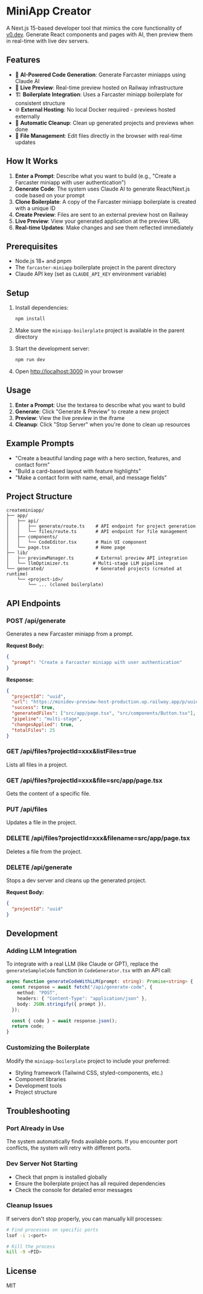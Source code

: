 # MiniApp Creator

A Next.js 15-based developer tool that mimics the core functionality of [v0.dev](https://v0.dev). Generate React components and pages with AI, then preview them in real-time with live dev servers.

## Features

- 🚀 **AI-Powered Code Generation**: Generate Farcaster miniapps using Claude AI
- 🔄 **Live Preview**: Real-time preview hosted on Railway infrastructure
- 🏗️ **Boilerplate Integration**: Uses a Farcaster miniapp boilerplate for consistent structure
- 🌐 **External Hosting**: No local Docker required - previews hosted externally
- 🧹 **Automatic Cleanup**: Clean up generated projects and previews when done
- 📁 **File Management**: Edit files directly in the browser with real-time updates

## How It Works

1. **Enter a Prompt**: Describe what you want to build (e.g., "Create a Farcaster miniapp with user authentication")
2. **Generate Code**: The system uses Claude AI to generate React/Next.js code based on your prompt
3. **Clone Boilerplate**: A copy of the Farcaster miniapp boilerplate is created with a unique ID
4. **Create Preview**: Files are sent to an external preview host on Railway
5. **Live Preview**: View your generated application at the preview URL
6. **Real-time Updates**: Make changes and see them reflected immediately

## Prerequisites

- Node.js 18+ and pnpm
- The `farcaster-miniapp` boilerplate project in the parent directory
- Claude API key (set as `CLAUDE_API_KEY` environment variable)

## Setup

1. Install dependencies:

   ```bash
   npm install
   ```

2. Make sure the `miniapp-boilerplate` project is available in the parent directory

3. Start the development server:

   ```bash
   npm run dev
   ```

4. Open [http://localhost:3000](http://localhost:3000) in your browser

## Usage

1. **Enter a Prompt**: Use the textarea to describe what you want to build
2. **Generate**: Click "Generate & Preview" to create a new project
3. **Preview**: View the live preview in the iframe
4. **Cleanup**: Click "Stop Server" when you're done to clean up resources

## Example Prompts

- "Create a beautiful landing page with a hero section, features, and contact form"
- "Build a card-based layout with feature highlights"
- "Make a contact form with name, email, and message fields"

## Project Structure

```
createminiapp/
├── app/
│   ├── api/
│   │   ├── generate/route.ts    # API endpoint for project generation
│   │   └── files/route.ts       # API endpoint for file management
│   ├── components/
│   │   └── CodeEditor.tsx       # Main UI component
│   └── page.tsx                 # Home page
├── lib/
│   ├── previewManager.ts        # External preview API integration
│   └── llmOptimizer.ts         # Multi-stage LLM pipeline
└── generated/                   # Generated projects (created at runtime)
    └── <project-id>/
        └── ... (cloned boilerplate)
```

## API Endpoints

### POST /api/generate

Generates a new Farcaster miniapp from a prompt.

**Request Body:**

```json
{
  "prompt": "Create a Farcaster miniapp with user authentication"
}
```

**Response:**

```json
{
  "projectId": "uuid",
  "url": "https://minidev-preview-host-production.up.railway.app/p/uuid",
  "success": true,
  "generatedFiles": ["src/app/page.tsx", "src/components/Button.tsx"],
  "pipeline": "multi-stage",
  "changesApplied": true,
  "totalFiles": 25
}
```

### GET /api/files?projectId=xxx&listFiles=true

Lists all files in a project.

### GET /api/files?projectId=xxx&file=src/app/page.tsx

Gets the content of a specific file.

### PUT /api/files

Updates a file in the project.

### DELETE /api/files?projectId=xxx&filename=src/app/page.tsx

Deletes a file from the project.

### DELETE /api/generate

Stops a dev server and cleans up the generated project.

**Request Body:**

```json
{
  "projectId": "uuid"
}
```

## Development

### Adding LLM Integration

To integrate with a real LLM (like Claude or GPT), replace the `generateSampleCode` function in `CodeGenerator.tsx` with an API call:

```typescript
async function generateCodeWithLLM(prompt: string): Promise<string> {
  const response = await fetch("/api/generate-code", {
    method: "POST",
    headers: { "Content-Type": "application/json" },
    body: JSON.stringify({ prompt }),
  });

  const { code } = await response.json();
  return code;
}
```

### Customizing the Boilerplate

Modify the `miniapp-boilerplate` project to include your preferred:

- Styling framework (Tailwind CSS, styled-components, etc.)
- Component libraries
- Development tools
- Project structure

## Troubleshooting

### Port Already in Use

The system automatically finds available ports. If you encounter port conflicts, the system will retry with different ports.

### Dev Server Not Starting

- Check that pnpm is installed globally
- Ensure the boilerplate project has all required dependencies
- Check the console for detailed error messages

### Cleanup Issues

If servers don't stop properly, you can manually kill processes:

```bash
# Find processes on specific ports
lsof -i :<port>

# Kill the process
kill -9 <PID>
```

## License

MIT
